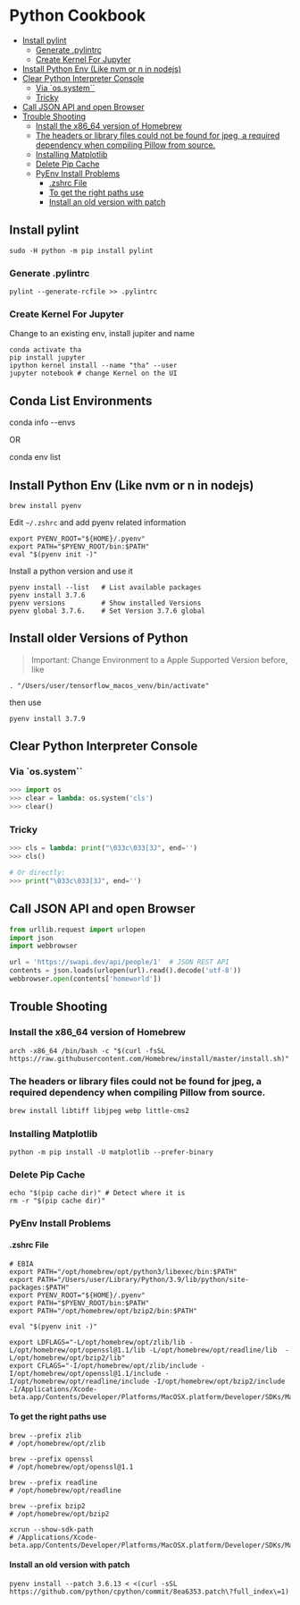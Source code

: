 # Python Cookbook

<!-- @import "[TOC]" {cmd="toc" depthFrom=2 depthTo=6 orderedList=false} -->

<!-- code_chunk_output -->

- [Install pylint](#install-pylint)
  - [Generate .pylintrc](#generate-pylintrc)
  - [Create Kernel For Jupyter](#create-kernel-for-jupyter)
- [Install Python Env (Like nvm or n in nodejs)](#install-python-env-like-nvm-or-n-in-nodejs)
- [Clear Python Interpreter Console](#clear-python-interpreter-console)
  - [Via `os.system``](#via-ossystem)
  - [Tricky](#tricky)
- [Call JSON API and open Browser](#call-json-api-and-open-browser)
- [Trouble Shooting](#trouble-shooting)
  - [Install the x86_64 version of Homebrew](#install-the-x86_64-version-of-homebrew)
  - [The headers or library files could not be found for jpeg, a required dependency when compiling Pillow from source.](#the-headers-or-library-files-could-not-be-found-for-jpeg-a-required-dependency-when-compiling-pillow-from-source)
  - [Installing Matplotlib](#installing-matplotlib)
  - [Delete Pip Cache](#delete-pip-cache)
  - [PyEnv Install Problems](#pyenv-install-problems)
    - [.zshrc File](#zshrc-file)
    - [To get the right paths use](#to-get-the-right-paths-use)
    - [Install an old version with patch](#install-an-old-version-with-patch)

<!-- /code_chunk_output -->

## Install pylint

    sudo -H python -m pip install pylint

### Generate .pylintrc

    pylint --generate-rcfile >> .pylintrc

### Create Kernel For Jupyter

Change to an existing env, install jupiter and name

    conda activate tha
    pip install jupyter
    ipython kernel install --name "tha" --user
    jupyter notebook # change Kernel on the UI
    
## Conda List Environments

   conda info --envs

OR

   conda env list
  
    

## Install Python Env (Like nvm or n in nodejs)

    brew install pyenv

Edit `~/.zshrc` and add pyenv related information

    export PYENV_ROOT="${HOME}/.pyenv"
    export PATH="$PYENV_ROOT/bin:$PATH"
    eval "$(pyenv init -)"

Install a python version and use it

    pyenv install --list   # List available packages
    pyenv install 3.7.6
    pyenv versions         # Show installed Versions
    pyenv global 3.7.6.    # Set Version 3.7.6 global

## Install older Versions of Python

> Important: Change Environment to a Apple Supported Version before, like

    . "/Users/user/tensorflow_macos_venv/bin/activate"

then use

    pyenv install 3.7.9

## Clear Python Interpreter Console

### Via `os.system``

```python
>>> import os
>>> clear = lambda: os.system('cls')
>>> clear()
```

### Tricky

```python
>>> cls = lambda: print("\033c\033[3J", end='')
>>> cls()
```

```python
# Or directly:
>>> print("\033c\033[3J", end='')
```

## Call JSON API and open Browser

```Python
from urllib.request import urlopen
import json
import webbrowser

url = 'https://swapi.dev/api/people/1'  # JSON REST API
contents = json.loads(urlopen(url).read().decode('utf-8'))
webbrowser.open(contents['homeworld'])
```

## Trouble Shooting

### Install the x86_64 version of Homebrew

    arch -x86_64 /bin/bash -c "$(curl -fsSL https://raw.githubusercontent.com/Homebrew/install/master/install.sh)"

### The headers or library files could not be found for jpeg, a required dependency when compiling Pillow from source.

```bash
brew install libtiff libjpeg webp little-cms2
```

### Installing Matplotlib

    python -m pip install -U matplotlib --prefer-binary

### Delete Pip Cache

    echo "$(pip cache dir)" # Detect where it is
    rm -r "$(pip cache dir)"

### PyEnv Install Problems

#### .zshrc File

```shell
# EBIA
export PATH="/opt/homebrew/opt/python3/libexec/bin:$PATH"
export PATH="/Users/user/Library/Python/3.9/lib/python/site-packages:$PATH"
export PYENV_ROOT="${HOME}/.pyenv"
export PATH="$PYENV_ROOT/bin:$PATH"
export PATH="/opt/homebrew/opt/bzip2/bin:$PATH"

eval "$(pyenv init -)"

export LDFLAGS="-L/opt/homebrew/opt/zlib/lib -L/opt/homebrew/opt/openssl@1.1/lib -L/opt/homebrew/opt/readline/lib  -L/opt/homebrew/opt/bzip2/lib"
export CFLAGS="-I/opt/homebrew/opt/zlib/include -I/opt/homebrew/opt/openssl@1.1/include -I/opt/homebrew/opt/readline/include -I/opt/homebrew/opt/bzip2/include -I/Applications/Xcode-beta.app/Contents/Developer/Platforms/MacOSX.platform/Developer/SDKs/MacOSX.sdk/usr/include"
```

#### To get the right paths use

```shell
brew --prefix zlib
# /opt/homebrew/opt/zlib

brew --prefix openssl
# /opt/homebrew/opt/openssl@1.1

brew --prefix readline
# /opt/homebrew/opt/readline

brew --prefix bzip2
# /opt/homebrew/opt/bzip2

xcrun --show-sdk-path
# /Applications/Xcode-beta.app/Contents/Developer/Platforms/MacOSX.platform/Developer/SDKs/MacOSX.sdk
```

#### Install an old version with patch

```shell
pyenv install --patch 3.6.13 < <(curl -sSL https://github.com/python/cpython/commit/8ea6353.patch\?full_index\=1)
```
